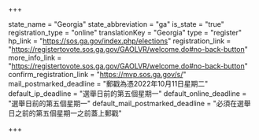 +++

state_name = "Georgia"
state_abbreviation = "ga"
is_state = "true"
registration_type = "online"
translationKey = "Georgia"
type = "register"
hp_link = "https://sos.ga.gov/index.php/elections"
registration_link = "https://registertovote.sos.ga.gov/GAOLVR/welcome.do#no-back-button"
more_info_link = "https://registertovote.sos.ga.gov/GAOLVR/welcome.do#no-back-button"
confirm_registration_link = "https://mvp.sos.ga.gov/s/"
mail_postmarked_deadline = "郵戳為憑2022年10月11日星期二"
default_ip_deadline = "選舉日前的第五個星期一"
default_online_deadline = "選舉日前的第五個星期一"
default_mail_postmarked_deadline = "必須在選舉日之前的第五個星期一之前蓋上郵戳"

+++